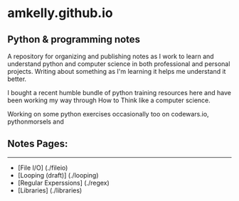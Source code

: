 # amkelly.github.io
## Python & programming notes

A repository for organizing and publishing notes as I work to learn and understand python and computer science in both professional and personal projects. Writing about something as I'm learning it helps me understand it better.

I bought a recent humble bundle of python training resources here and have been working my way through How to Think like a computer science.

Working on some python exercises occasionally too on codewars.io, pythonmorsels and 

## Notes Pages:
---

* [File I/O] (./fileio)
* [Looping (draft)] (./looping)
* [Regular Experssions] (./regex)
* [Libraries] (./libraries)